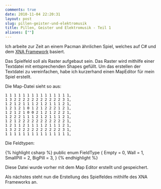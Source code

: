 ```yaml
---
comments: true
date: 2010-11-04 22:20:31
layout: post
slug: pillen-geister-und-elektromusik
title: Pillen, Geister und Elektromusik - Teil 1
aliases: [""]
---
```


Ich arbeite zur Zeit an einem Pacman ähnlichen Spiel, welches auf C# und dem [XNA Framework](http://www.microsoft.com/en-us/download/details.aspx?id=20914) basiert.

Das Spielfeld soll als Raster aufgebaut sein. Das Raster wird mithilfe einer Textdatei mit entsprechenden Shapes gefüllt. Um das erstellen der Textdatei zu vereinfachen, habe ich kurzerhand einen MapEditor für mein Spiel erstellt.

Die Map-Datei sieht so aus:


    1 1 1 1 1 1 1 1 1 1 1 1 1 1 1,
    1 3 2 2 2 2 2 2 2 2 2 2 2 3 1,
    1 2 1 2 1 1 1 2 1 2 1 1 1 2 1,
    1 2 1 2 1 0 1 2 1 2 2 2 1 2 1,
    1 2 1 2 1 0 0 2 1 2 1 2 2 2 1,
    1 2 2 2 1 1 1 2 1 2 1 1 1 2 1,
    1 2 1 2 2 2 2 2 2 2 2 2 2 2 1,
    1 2 1 1 2 1 1 1 1 2 1 1 1 2 1,
    1 3 2 2 2 2 2 2 2 2 2 2 2 3 1,
    1 1 1 1 1 1 1 1 1 1 1 1 1 1 1,



Die Feldtypen:

{% highlight csharp %}
public enum FieldType
{
  Empty = 0,
  Wall = 1,
  SmallPill = 2,
  BigPill = 3,
}
{% endhighlight %}



Diese Datei wurde vorher mit dem Map Editor erstellt und gespeichert.
<!--[![](http://wpimages.phansch.de/2010/11/pacmanMapEditor1-300x156.png)](http://wpimages.phansch.de/2010/11/pacmanMapEditor1.png)-->

Als nächstes steht nun die Erstellung des Spielfeldes mithilfe des XNA Frameworks an.
